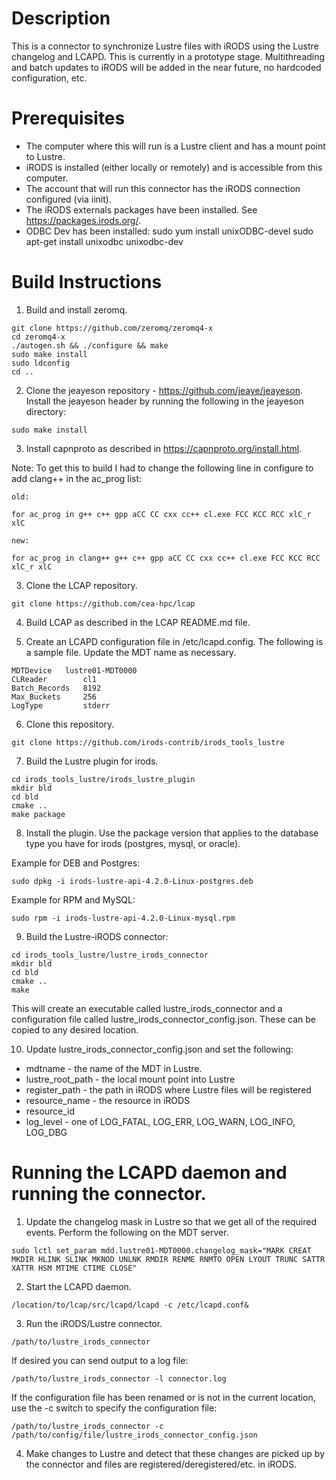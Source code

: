 # Description

This is a connector to synchronize Lustre files with iRODS using the Lustre changelog and LCAPD.  This is currently in a prototype stage.  Multithreading and batch updates to iRODS will be added in the near future, no hardcoded configuration, etc. 

# Prerequisites

- The computer where this will run is a Lustre client and has a mount point to Lustre.
- iRODS is installed (either locally or remotely) and is accessible from this computer.
- The account that will run this connector has the iRODS connection configured (via iinit). 
- The iRODS externals packages have been installed.  See https://packages.irods.org/.  
- ODBC Dev has been installed:
   sudo yum install unixODBC-devel
   sudo apt-get install unixodbc unixodbc-dev

# Build Instructions

1. Build and install zeromq.

```
git clone https://github.com/zeromq/zeromq4-x
cd zeromq4-x 
./autogen.sh && ./configure && make
sudo make install
sudo ldconfig
cd ..
```

2. Clone the jeayeson repository - https://github.com/jeaye/jeayeson.  Install the jeayeson header by running the following in the jeayeson directory:

```
sudo make install
```

3. Install capnproto as described in https://capnproto.org/install.html.  

Note:  To get this to build I had to change the following line in configure to add clang++ in the ac_prog list:

```
old:

for ac_prog in g++ c++ gpp aCC CC cxx cc++ cl.exe FCC KCC RCC xlC_r xlC

new:

for ac_prog in clang++ g++ c++ gpp aCC CC cxx cc++ cl.exe FCC KCC RCC xlC_r xlC
```

3. Clone the LCAP repository.

```
git clone https://github.com/cea-hpc/lcap
```

4. Build LCAP as described in the LCAP README.md file.

5.  Create an LCAPD configuration file in /etc/lcapd.config.  The following is a sample file.  Update the MDT name as necessary.

```
MDTDevice   lustre01-MDT0000
CLReader        cl1
Batch_Records   8192
Max_Buckets     256
LogType         stderr
```

6. Clone this repository. 

```
git clone https://github.com/irods-contrib/irods_tools_lustre
```

7.  Build the Lustre plugin for irods.

```
cd irods_tools_lustre/irods_lustre_plugin
mkdir bld
cd bld
cmake ..
make package
```
8.  Install the plugin.  Use the package version that applies to the database type you have for irods (postgres, mysql, or oracle).

Example for DEB and Postgres:

```
sudo dpkg -i irods-lustre-api-4.2.0-Linux-postgres.deb
```

Example for RPM and MySQL:

```
sudo rpm -i irods-lustre-api-4.2.0-Linux-mysql.rpm
```

9.  Build the Lustre-iRODS connector:

```
cd irods_tools_lustre/lustre_irods_connector
mkdir bld
cd bld
cmake ..
make
```

This will create an executable called lustre_irods_connector and a configuration file called lustre_irods_connector_config.json.  These can be copied to any desired location.

10.  Update lustre_irods_connector_config.json and set the following:

- mdtname - the name of the MDT in Lustre.
- lustre_root_path - the local mount point into Lustre
- register_path - the path in iRODS where Lustre files will be registered 
- resource_name - the resource in iRODS
- resource_id
- log_level - one of LOG_FATAL, LOG_ERR, LOG_WARN, LOG_INFO, LOG_DBG

# Running the LCAPD daemon and running the connector.

1.  Update the changelog mask in Lustre so that we get all of the required events.  Perform the following on the MDT server.

```
sudo lctl set_param mdd.lustre01-MDT0000.changelog_mask="MARK CREAT MKDIR HLINK SLINK MKNOD UNLNK RMDIR RENME RNMTO OPEN LYOUT TRUNC SATTR XATTR HSM MTIME CTIME CLOSE"
```

2.  Start the LCAPD daemon.

```
/location/to/lcap/src/lcapd/lcapd -c /etc/lcapd.conf&
```

3.  Run the iRODS/Lustre connector.

```
/path/to/lustre_irods_connector
```

If desired you can send output to a log file:

```
/path/to/lustre_irods_connector -l connector.log
```

If the configuration file has been renamed or is not in the current location, use the -c switch to specify the configuration file:

```
/path/to/lustre_irods_connector -c /path/to/config/file/lustre_irods_connector_config.json
```

4.  Make changes to Lustre and detect that these changes are picked up by the connector and files are registered/deregistered/etc. in iRODS.

